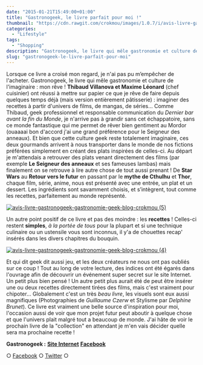 ```yaml
---
date: "2015-01-21T15:49:00+01:00"
title: "Gastronogeek, le livre parfait pour moi !"
thumbnail: "https://cdn.rawgit.com/crokmou/images/1.0.7/i/avis-livre-gastronogeek-gastronomie-geek-blog-crokmou.jpg"
categories:
  - "Lifestyle"
tags:
  - "Shopping"
description: "Gastronogeek, le livre qui mêle gastronomie et culture de l'imaginaire. Lorsque ce livre a croisé mon regard, j'ai cru à un rêve !"
slug: "gastronogeek-le-livre-parfait-pour-moi"
---
```


Lorsque ce livre a croisé mon regard, je n'ai pas pu m’empêcher de l'acheter. Gastronogeek, le livre qui mêle gastronomie et culture de l'imaginaire : mon rêve ! **Thibaud Villanova et Maxime Léonard** (chef cuisinier) ont réussi à mettre sur papier ce que je rêve de faire depuis quelques temps déjà (mais version entièrement pâtisserie) : imaginer des recettes à partir d'univers de films, de mangas, de séries... Comme Thibaud, geek professionnel et responsable communication du _Dernier bar avant la fin du Monde_, je n'arrive pas à grandir sans cet échappatoire, sans ce monde fantastique qui me permet de rêver bien gentiment au Mordor (ouaaaai bon d'accord j'ai une grand préférence pour le Seigneur des anneaux). Et bien que cette culture geek reste totalement imaginaire, ces deux gourmands arrivent à nous transporter dans le monde de nos fictions préférées simplement en créant des plats inspirées de celles-ci. Au départ je m'attendais a retrouver des plats venant directement des films (par exemple **Le Seigneur des anneaux** et ses fameuses lambas) mais finalement on se retrouve à lire autre chose de tout aussi prenant ! De **Star Wars** au **Retour vers le futur** en passant par le **mythe de Cthulhu** et **Thor**, chaque film, série, anime, nous est présenté avec une entrée, un plat et un dessert. Les ingrédients sont savamment choisis, et s’intègrent, tout comme les recettes, parfaitement au monde représenté.

[![avis-livre-gastronogeek-gastronomie-geek-blog-crokmou (5)](https://cdn.rawgit.com/crokmou/images/1.0.7/i/avis-livre-gastronogeek-gastronomie-geek-blog-crokmou-5.jpg)](https://cdn.rawgit.com/crokmou/images/1.0.7/i/avis-livre-gastronogeek-gastronomie-geek-blog-crokmou-5.jpg)

Un autre point positif de ce livre et pas des moindre : les **recettes** ! Celles-ci restent **simples**, _à la portée de tous_ pour la plupart et si une technique culinaire ou un ustensile vous sont inconnus, il y'a de chouettes recap' insérés dans les divers chapitres du bouquin.

[![avis-livre-gastronogeek-gastronomie-geek-blog-crokmou (4)](https://cdn.rawgit.com/crokmou/images/1.0.7/i/avis-livre-gastronogeek-gastronomie-geek-blog-crokmou-4.jpg)](https://cdn.rawgit.com/crokmou/images/1.0.7/i/avis-livre-gastronogeek-gastronomie-geek-blog-crokmou-4.jpg)

Et qui dit geek dit aussi jeu, et les deux créateurs ne nous ont pas oubliés sur ce coup ! Tout au long de votre lecture, des indices ont été égarés dans l'ouvrage afin de découvrir un événement super secret sur le site Internet. Un petit plus bien pensé ! Un autre petit plus aurait été de peut être insérer une ou deux recettes directement tirées des films, mais c'est vraiment pour chipoter... Globalement c'est un très _beau livre_, les visuels sont eux aussi magnifiques (Photographies de _Guillaume Czerw_ et Stylisme par _Delphine Brunet_). Ce livre est vraiment une belle source d'inspiration pour moi, l'occasion aussi de voir que mon projet futur peut aboutir à quelque chose et que l'univers plait malgré tout a beaucoup de monde. J'ai hâte de voir le prochain livre de la "collection" en attendant je m'en vais décider quelle sera ma prochaine recette !

**Gastronogeek :** **[Site Internet](http://www.gastronogeek.com/)** **[Facebook](https://www.facebook.com/gastronogeek)**

○ [Facebook](https://www.facebook.com/crokmou.blog) ○ [Twitter](https://twitter.com/Crokmou) ○